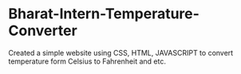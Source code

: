 # Bharat-Intern-Temperature-Converter
Created a simple website using CSS, HTML, JAVASCRIPT to convert temperature form Celsius to Fahrenheit and etc.
